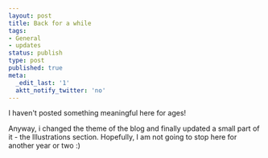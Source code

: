 ```yaml
---
layout: post
title: Back for a while
tags:
- General
- updates
status: publish
type: post
published: true
meta:
  _edit_last: '1'
  aktt_notify_twitter: 'no'
---
```

I haven't posted something meaningful here for ages!

Anyway, i changed the theme of the blog and finally updated a small part of it - the Illustrations section. Hopefully, I am not going to stop here for another year or two :)

